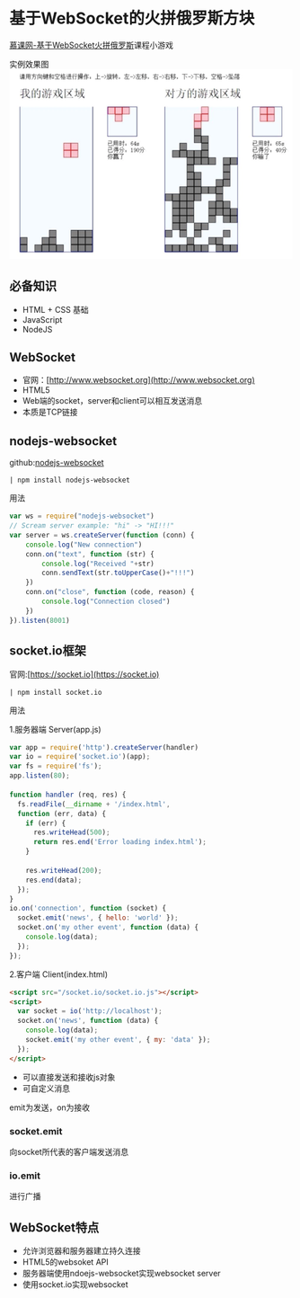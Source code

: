 # 基于WebSocket的火拼俄罗斯方块
[慕课网-基于WebSocket火拼俄罗斯](https://www.imooc.com/learn/861)课程小游戏

实例效果图
![效果图](./static/images/20180106-123114.png)

## 必备知识
- HTML + CSS 基础
- JavaScript
- NodeJS

## WebSocket
- 官网：[http://www.websocket.org](http://www.websocket.org)
- HTML5
- Web端的socket，server和client可以相互发送消息
- 本质是TCP链接

## nodejs-websocket
github:[nodejs-websocket](https://github.com/sitegui/nodejs-websocket)
```
| npm install nodejs-websocket
```
用法
```javascript
var ws = require("nodejs-websocket")
// Scream server example: "hi" -> "HI!!!"
var server = ws.createServer(function (conn) {
	console.log("New connection")
	conn.on("text", function (str) {
		console.log("Received "+str)
		conn.sendText(str.toUpperCase()+"!!!")
	})
	conn.on("close", function (code, reason) {
		console.log("Connection closed")
	})
}).listen(8001)
```

## socket.io框架 
官网:[https://socket.io](https://socket.io)
```
| npm install socket.io
```
用法

1.服务器端  Server(app.js)
```javascript
var app = require('http').createServer(handler)
var io = require('socket.io')(app);
var fs = require('fs');
app.listen(80);

function handler (req, res) {
  fs.readFile(__dirname + '/index.html',
  function (err, data) {
    if (err) {
      res.writeHead(500);
      return res.end('Error loading index.html');
    }

    res.writeHead(200);
    res.end(data);
  });
}
io.on('connection', function (socket) {
  socket.emit('news', { hello: 'world' });
  socket.on('my other event', function (data) {
    console.log(data);
  });
});
```

2.客户端 Client(index.html)
```html
<script src="/socket.io/socket.io.js"></script>
<script>
  var socket = io('http://localhost');
  socket.on('news', function (data) {
    console.log(data);
    socket.emit('my other event', { my: 'data' });
  });
</script>
```

- 可以直接发送和接收js对象
- 可自定义消息

emit为发送，on为接收

### socket.emit
向socket所代表的客户端发送消息
### io.emit
进行广播

## WebSocket特点
- 允许浏览器和服务器建立持久连接
- HTML5的websoket API
- 服务器端使用ndoejs-websocket实现websocket server
- 使用socket.io实现websocket